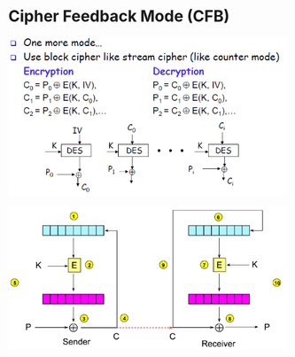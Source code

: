 # Cipher Feedback Mode \(CFB\)

![](../../.gitbook/assets/image%20%2850%29.png)

![](../../.gitbook/assets/image%20%2832%29.png)

